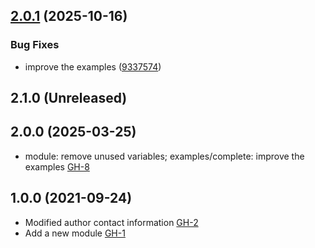 ## [2.0.1](https://github.com/alibabacloud-automation/terraform-alicloud-ram-vpc-ecs-cloudmonitor/compare/v2.0.0...v2.0.1) (2025-10-16)


### Bug Fixes

* improve the examples ([9337574](https://github.com/alibabacloud-automation/terraform-alicloud-ram-vpc-ecs-cloudmonitor/commit/93375741ba25ef28516797d8d5bd33972785c25c))

## 2.1.0 (Unreleased)
## 2.0.0 (2025-03-25)

- module: remove unused variables; examples/complete: improve the examples [GH-8](https://github.com/alibabacloud-automation/terraform-alicloud-ram-vpc-ecs-cloudmonitor/pull/8)

## 1.0.0 (2021-09-24)

- Modified author contact information [GH-2](https://github.com/terraform-alicloud-modules/terraform-alicloud-ram-vpc-ecs-cloudmonitor/pull/2)
- Add a new module [GH-1](https://github.com/terraform-alicloud-modules/terraform-alicloud-ram-vpc-ecs-cloudmonitor/pull/1)

